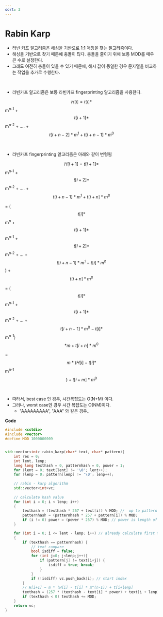 ```yaml
---
sort: 3
---
```


# Rabin Karp

* 라빈 카프 알고리즘은 해싱을 기반으로 1:1 매칭을 찾는 알고리즘이다.
* 해싱을 기반으로 찾기 때문에 충돌이 많다. 충돌을 줄이기 위해 보통 MOD를 매우 큰 수로 설정한다.
* 그래도 여전히 충돌이 있을 수 있기 때문에, 해시 값이 동일한 경우 문자열을 비교하는 작업을 추가로 수행한다.

<br/>

* 라빈카프 알고리즘은 보통 라빈카프 fingerprinting 알고리즘을 사용한다.

$$H[i] = t[i]  * $$m<sup>n-1</sup> + $$ t[i+1] * $$ m<sup>n-2</sup> + ....  + $$ t[i+n-2] * m^1 + t[i+n-1] * m^0 $$

<br/>

* 라빈카프 fingerprinting 알고리즘은 아래와 같이 변형됨

$$H[i+1] = t[i+1]* $$  m<sup>n-1</sup> + $$ t[i+2]* $$  m<sup>n-2</sup> + .... + $$ t[i+n-1] * m^1 + t[i+n] * m^0 $$

=  ($$t[i] *$$ m<sup>n</sup> + $$t[i+1] *$$ m<sup>n-1</sup> + $$t[i+2] *$$ m<sup>n-2</sup> + ... + $$t[i+n-1] * m^1 - t[i] * m^n $$ ) + $$t[i+n] * m^0$$ 

 = ($$t[i] * $$ m<sup>n-1</sup> + $$ t[i+1]*$$ m<sup>n-2</sup> + ... + $$ t[i+n-1]*m^0 - t[i]*$$m<sup>n-1</sup>) $$ * m + t[i+n]*m^0$$ 

 = $$m*(H[i] - t[i] *$$ m<sup>n-1</sup> $$) + t[i+m]*m^0 $$

<br/>

* 따라서, best case 인 경우, 시간복잡도는 O(N+M) 이다.
* 그러나, worst case인 경우 시간 복잡도는 O(NM)이다. 
  * "AAAAAAAAA", "AAA" 와 같은 경우..

**Code**

```c++
#include <cstdio>
#include <vector>
#define MOD 1000000009


std::vector<int> rabin_karp(char* text, char* pattern){
    int res = 0;
    int lent, lenp;
    long long texthash = 0, patternhash = 0, power = 1;
    for (lent = 0; text[lent] != '\0'; lent++);
    for (lenp = 0; pattern[lenp] != '\0'; lenp++);
    
    // rabin - karp algorithm
    std::vector<int>vc;
    
    // calculate hash value
    for (int i = 0; i < lenp; i++)  
    {
        texthash = (texthash * 257 + text[i]) % MOD; //  up to pattern length, first text hash value
        patternhash = (patternhash * 257 + pattern[i]) % MOD;
        if (i != 0) power = (power * 257) % MOD; // power is length of pattern's Degree, m^(lenp-1)
    }

    for (int i = 0; i <= lent - lenp; i++) // already calculate first text hash
    {
        if (texthash == patternhash) {
            // text compare
            bool isdiff = false;
            for (int j=0; j<lenp;j++){
                if (pattern[j] != text[i+j]) {
                    isdiff = true; break;
                }
            }
            if (!isdiff) vc.push_back(i); // start index
        }
        // H[i+1] = m * (H[i] - t[i] * m^(n-1)) + t[i+lenp]
        texthash = (257 * (texthash - text[i] * power) + text[i + lenp]) % MOD;  
        if (texthash < 0) texthash += MOD;
    }
    return vc;
}

```



